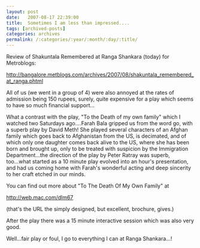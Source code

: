 ```yaml
---
layout: post
date:	2007-08-17 22:39:00
title:  Sometimes I am less than impressed....
tags: [archived-posts]
categories: archives
permalink: /:categories/:year/:month/:day/:title/
---
```

Review of Shakuntala Remembered at Ranga Shankara (today) for Metroblogs:

http://bangalore.metblogs.com/archives/2007/08/shakuntala_remembered_at_ranga.phtml


All of us (we went in a group of 4) were also annoyed at the rates of admission being 150 rupees, surely, quite expensive for a play which seems to have so much financial support...


What a contrast with the play, "To the Death of my own family" which I watched two Saturdays ago....Farah Bala gripped us from the word go, with a superb play by David Meth! She played several characters of an Afghan family which goes back to Afghanistan from the US, is decimated, and of which only one daughter comes back alive to the US, where she has been born and brought up, only to be treated with suspicion by the Immigration Department...the direction of the play by Peter Ratray was superb, too...what started as a 10 minute play evolved into an hour's presentation, and had us coming home with Farah's wonderful acting and deep sincerity to her craft etched in our minds. 

You can find out more about "To The Death Of My Own Family" at

http://web.mac.com/dlm67

(that's the URL the simply designed, but excellent, brochure, gives.)

After the play there was a 15 minute interactive session which was also very good.

Well...fair play or foul, I go to everything I can at Ranga Shankara...!
